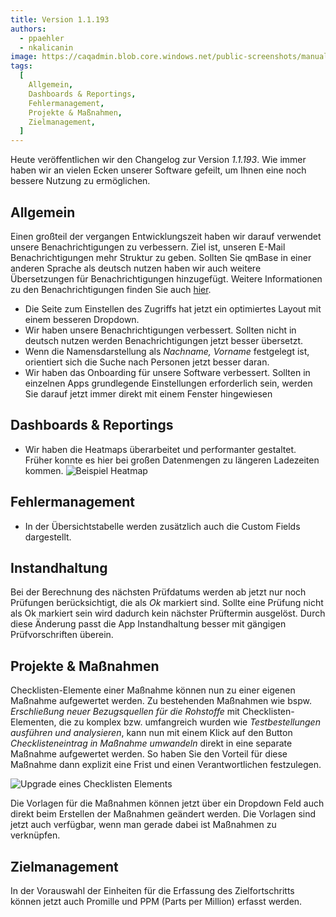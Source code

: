 ```yaml
---
title: Version 1.1.193
authors:
  - ppaehler
  - nkalicanin
image: https://caqadmin.blob.core.windows.net/public-screenshots/manual-screenshots/Screenshot2023-07-17-heatmap.png
tags:
  [
    Allgemein,
    Dashboards & Reportings,
    Fehlermanagement,
    Projekte & Maßnahmen,
    Zielmanagement,
  ]
---
```


Heute veröffentlichen wir den Changelog zur Version _1.1.193_. Wie immer haben wir an vielen Ecken unserer Software gefeilt, um Ihnen eine noch bessere Nutzung zu ermöglichen.

<!--truncate-->

## Allgemein

Einen großteil der vergangen Entwicklungszeit haben wir darauf verwendet unsere Benachrichtigungen zu verbessern. Ziel ist, unseren E-Mail Benachrichtigungen mehr Struktur zu geben.
Sollten Sie qmBase in einer anderen Sprache als deutsch nutzen haben wir auch weitere Übersetzungen für Benachrichtigungen hinzugefügt. Weitere Informationen zu den Benachrichtigungen finden Sie auch [hier](/docs/benachrichtigungen).

- Die Seite zum Einstellen des Zugriffs hat jetzt ein optimiertes Layout mit einem besseren Dropdown.
- Wir haben unsere Benachrichtigungen verbessert. Sollten nicht in deutsch nutzen werden Benachrichtigungen jetzt besser übersetzt.
- Wenn die Namensdarstellung als _Nachname, Vorname_ festgelegt ist, orientiert sich die Suche nach Personen jetzt besser daran.
- Wir haben das Onboarding für unsere Software verbessert. Sollten in einzelnen Apps grundlegende Einstellungen erforderlich sein, werden Sie darauf jetzt immer direkt mit einem Fenster hingewiesen

## Dashboards & Reportings

- Wir haben die Heatmaps überarbeitet und performanter gestaltet. Früher konnte es hier bei großen Datenmengen zu längeren Ladezeiten kommen.
  ![Beispiel Heatmap](https://caqadmin.blob.core.windows.net/public-screenshots/manual-screenshots/Screenshot2023-07-17-heatmap.png)

## Fehlermanagement

- In der Übersichtstabelle werden zusätzlich auch die Custom Fields dargestellt.

## Instandhaltung

Bei der Berechnung des nächsten Prüfdatums werden ab jetzt nur noch Prüfungen berücksichtigt, die als _Ok_ markiert sind.
Sollte eine Prüfung nicht als Ok markiert sein wird dadurch kein nächster Prüftermin ausgelöst. Durch diese Änderung passt die App Instandhaltung besser mit gängigen Prüfvorschriften überein.

## Projekte & Maßnahmen

Checklisten-Elemente einer Maßnahme können nun zu einer eigenen Maßnahme aufgewertet werden.
Zu bestehenden Maßnahmen wie bspw. _Erschließung neuer Bezugsquellen für die Rohstoffe_ mit Checklisten-Elementen, die zu komplex bzw. umfangreich wurden wie _Testbestellungen ausführen und analysieren_, kann nun mit einem Klick auf den Button _Checklisteneintrag in Maßnahme umwandeln_ direkt in eine separate Maßnahme aufgewertet werden.
So haben Sie den Vorteil für diese Maßnahme dann explizit eine Frist und einen Verantwortlichen festzulegen.

![Upgrade eines Checklisten Elements](https://caqadmin.blob.core.windows.net/public-screenshots/manual-screenshots/Screenshot2023-07-08upgradeCheckListItem.png)

Die Vorlagen für die Maßnahmen können jetzt über ein Dropdown Feld auch direkt beim Erstellen der Maßnahmen geändert werden.
Die Vorlagen sind jetzt auch verfügbar, wenn man gerade dabei ist Maßnahmen zu verknüpfen.

## Zielmanagement

In der Vorauswahl der Einheiten für die Erfassung des Zielfortschritts können jetzt auch Promille und PPM (Parts per Million) erfasst werden.
